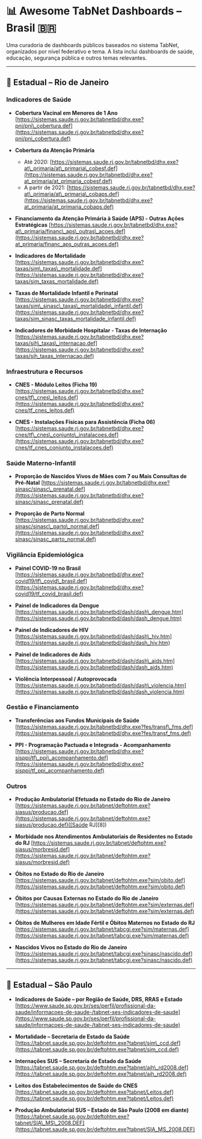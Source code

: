# 📊 Awesome TabNet Dashboards – Brasil 🇧🇷

Uma curadoria de dashboards públicos baseados no sistema TabNet, organizados por nível federativo e tema.
A lista inclui dashboards de saúde, educação, segurança pública e outros temas relevantes.

---

## 🏥 Estadual – Rio de Janeiro

### Indicadores de Saúde

* **Cobertura Vacinal em Menores de 1 Ano**
  [https://sistemas.saude.rj.gov.br/tabnetbd/dhx.exe?pni/pni\_cobertura.def](https://sistemas.saude.rj.gov.br/tabnetbd/dhx.exe?pni/pni_cobertura.def)

* **Cobertura da Atenção Primária**

  * Até 2020: [https://sistemas.saude.rj.gov.br/tabnetbd/dhx.exe?at\_primaria/at\_primaria\_cobesf.def](https://sistemas.saude.rj.gov.br/tabnetbd/dhx.exe?at_primaria/at_primaria_cobesf.def)
  * A partir de 2021: [https://sistemas.saude.rj.gov.br/tabnetbd/dhx.exe?at\_primaria/at\_primaria\_cobaps.def](https://sistemas.saude.rj.gov.br/tabnetbd/dhx.exe?at_primaria/at_primaria_cobaps.def)

* **Financiamento da Atenção Primária à Saúde (APS) - Outras Ações Estratégicas**
  [https://sistemas.saude.rj.gov.br/tabnetbd/dhx.exe?at\_primaria/financ\_aps\_outras\_acoes.def](https://sistemas.saude.rj.gov.br/tabnetbd/dhx.exe?at_primaria/financ_aps_outras_acoes.def)

* **Indicadores de Mortalidade**
  [https://sistemas.saude.rj.gov.br/tabnetbd/dhx.exe?taxas/sim\_taxas\_mortalidade.def](https://sistemas.saude.rj.gov.br/tabnetbd/dhx.exe?taxas/sim_taxas_mortalidade.def)

* **Taxas de Mortalidade Infantil e Perinatal**
  [https://sistemas.saude.rj.gov.br/tabnetbd/dhx.exe?taxas/sim\_sinasc\_taxas\_mortalidade\_infantil.def](https://sistemas.saude.rj.gov.br/tabnetbd/dhx.exe?taxas/sim_sinasc_taxas_mortalidade_infantil.def)

* **Indicadores de Morbidade Hospitalar - Taxas de Internação**
  [https://sistemas.saude.rj.gov.br/tabnetbd/dhx.exe?taxas/sih\_taxas\_internacao.def](https://sistemas.saude.rj.gov.br/tabnetbd/dhx.exe?taxas/sih_taxas_internacao.def)

### Infraestrutura e Recursos

* **CNES - Módulo Leitos (Ficha 19)**
  [https://sistemas.saude.rj.gov.br/tabnetbd/dhx.exe?cnes/tf\_cnes\_leitos.def](https://sistemas.saude.rj.gov.br/tabnetbd/dhx.exe?cnes/tf_cnes_leitos.def)

* **CNES - Instalações Físicas para Assistência (Ficha 06)**
  [https://sistemas.saude.rj.gov.br/tabnetbd/dhx.exe?cnes/tf\_cnes\_conjunto\_instalacoes.def](https://sistemas.saude.rj.gov.br/tabnetbd/dhx.exe?cnes/tf_cnes_conjunto_instalacoes.def)

### Saúde Materno-Infantil

* **Proporção de Nascidos Vivos de Mães com 7 ou Mais Consultas de Pré-Natal**
  [https://sistemas.saude.rj.gov.br/tabnetbd/dhx.exe?sinasc/sinasc\_prenatal.def](https://sistemas.saude.rj.gov.br/tabnetbd/dhx.exe?sinasc/sinasc_prenatal.def)

* **Proporção de Parto Normal**
  [https://sistemas.saude.rj.gov.br/tabnetbd/dhx.exe?sinasc/sinasc\_parto\_normal.def](https://sistemas.saude.rj.gov.br/tabnetbd/dhx.exe?sinasc/sinasc_parto_normal.def)

### Vigilância Epidemiológica

* **Painel COVID-19 no Brasil**
  [https://sistemas.saude.rj.gov.br/tabnetbd/dhx.exe?covid19/tf\_covid\_brasil.def](https://sistemas.saude.rj.gov.br/tabnetbd/dhx.exe?covid19/tf_covid_brasil.def)

* **Painel de Indicadores da Dengue**
  [https://sistemas.saude.rj.gov.br/tabnetbd/dash/dash\_dengue.htm](https://sistemas.saude.rj.gov.br/tabnetbd/dash/dash_dengue.htm)
* **Painel de Indicadores de HIV**
  [https://sistemas.saude.rj.gov.br/tabnetbd/dash/dash\_hiv.htm](https://sistemas.saude.rj.gov.br/tabnetbd/dash/dash_hiv.htm)

* **Painel de Indicadores de Aids**
  [https://sistemas.saude.rj.gov.br/tabnetbd/dash/dash\_aids.htm](https://sistemas.saude.rj.gov.br/tabnetbd/dash/dash_aids.htm)

* **Violência Interpessoal / Autoprovocada**
  [https://sistemas.saude.rj.gov.br/tabnetbd/dash/dash\_violencia.htm](https://sistemas.saude.rj.gov.br/tabnetbd/dash/dash_violencia.htm)

### Gestão e Financiamento

* **Transferências aos Fundos Municipais de Saúde**
  [https://sistemas.saude.rj.gov.br/tabnetbd/dhx.exe?fes/transf\_fms.def](https://sistemas.saude.rj.gov.br/tabnetbd/dhx.exe?fes/transf_fms.def)

* **PPI - Programação Pactuada e Integrada - Acompanhamento**
  [https://sistemas.saude.rj.gov.br/tabnetbd/dhx.exe?sisppi/tf\_ppi\_acompanhamento.def](https://sistemas.saude.rj.gov.br/tabnetbd/dhx.exe?sisppi/tf_ppi_acompanhamento.def)

### Outros

* **Produção Ambulatorial Efetuada no Estado do Rio de Janeiro**
  [https://sistemas.saude.rj.gov.br/tabnet/deftohtm.exe?siasus/producao.def](https://sistemas.saude.rj.gov.br/tabnet/deftohtm.exe?siasus/producao.def)([Saúde RJ][8])

* **Morbidade nos Atendimentos Ambulatoriais de Residentes no Estado do RJ**
  [https://sistemas.saude.rj.gov.br/tabnet/deftohtm.exe?siasus/morbresid.def](https://sistemas.saude.rj.gov.br/tabnet/deftohtm.exe?siasus/morbresid.def)

* **Óbitos no Estado do Rio de Janeiro**
  [https://sistemas.saude.rj.gov.br/tabnet/deftohtm.exe?sim/obito.def](https://sistemas.saude.rj.gov.br/tabnet/deftohtm.exe?sim/obito.def)

* **Óbitos por Causas Externas no Estado do Rio de Janeiro**
  [https://sistemas.saude.rj.gov.br/tabnet/deftohtm.exe?sim/externas.def](https://sistemas.saude.rj.gov.br/tabnet/deftohtm.exe?sim/externas.def)

* **Óbitos de Mulheres em Idade Fértil e Óbitos Maternos no Estado do RJ**
  [https://sistemas.saude.rj.gov.br/tabnet/tabcgi.exe?sim/maternas.def](https://sistemas.saude.rj.gov.br/tabnet/tabcgi.exe?sim/maternas.def)

* **Nascidos Vivos no Estado do Rio de Janeiro**
  [https://sistemas.saude.rj.gov.br/tabnet/tabcgi.exe?sinasc/nascido.def](https://sistemas.saude.rj.gov.br/tabnet/tabcgi.exe?sinasc/nascido.def)

---

## 🏥 Estadual – São Paulo

* **Indicadores de Saúde – por Região de Saúde, DRS, RRAS e Estado**
  [https://www.saude.sp.gov.br/ses/perfil/profissional-da-saude/informacoes-de-saude-/tabnet-ses-indicadores-de-saude](https://www.saude.sp.gov.br/ses/perfil/profissional-da-saude/informacoes-de-saude-/tabnet-ses-indicadores-de-saude)

* **Mortalidade – Secretaria de Estado da Saúde**
  [https://tabnet.saude.sp.gov.br/deftohtm.exe?tabnet/sim\_ccd.def](https://tabnet.saude.sp.gov.br/deftohtm.exe?tabnet/sim_ccd.def)

* **Internações SUS – Secretaria de Estado da Saúde**
  [https://tabnet.saude.sp.gov.br/deftohtm.exe?tabnet/aih\_rd2008.def](https://tabnet.saude.sp.gov.br/deftohtm.exe?tabnet/aih_rd2008.def)

* **Leitos dos Estabelecimentos de Saúde do CNES**
  [https://tabnet.saude.sp.gov.br/deftohtm.exe?tabnet/Leitos.def](https://tabnet.saude.sp.gov.br/deftohtm.exe?tabnet/Leitos.def)

* **Produção Ambulatorial SUS – Estado de São Paulo (2008 em diante)**
  [https://tabnet.saude.sp.gov.br/deftohtm.exe?tabnet/SIA\_MS\_2008.DEF](https://tabnet.saude.sp.gov.br/deftohtm.exe?tabnet/SIA_MS_2008.DEF)

